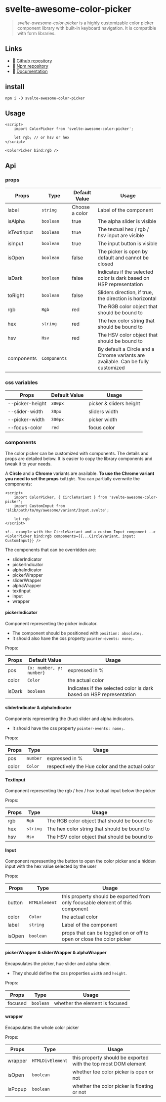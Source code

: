 # svelte-awesome-color-picker

> _svelte-awesome-color-picker_ is a highly customizable color picker component library with built-in keyboard navigation. It is compatible with form libraries.

## Links

- 🌟 [Github repository](https://github.com/Ennoriel/svelte-awesome-color-picker)
- 🌴 [Npm repository](https://www.npmjs.com/package/svelte-awesome-color-picker)
- 🛫 [Documentation](https://svelte-awesome-color-picker.vercel.app/)

## install

```shell
npm i -D svelte-awesome-color-picker
```

## Usage

```svelte
<script>
	import ColorPicker from 'svelte-awesome-color-picker';

	let rgb; // or hsv or hex
</script>

<ColorPicker bind:rgb />
```

## Api

### props

| Props       | Type         | Default Value  | Usage                                                                            |
| ----------- | ------------ | -------------- | -------------------------------------------------------------------------------- |
| label       | `string`     | Choose a color | Label of the component                                                           |
| isAlpha     | `boolean`    | true           | The alpha slider is visible                                                      |
| isTextInput | `boolean`    | true           | The textual hex / rgb / hsv input are visible                                    |
| isInput     | `boolean`    | true           | The input button is visible                                                      |
| isOpen      | `boolean`    | false          | The picker is open by default and cannot be closed                               |
| isDark      | `boolean`    | false          | Indicates if the selected color is dark based on HSP representation              |
| toRight     | `boolean`    | false          | Sliders direction, if true, the direction is horizontal                          |
| rgb         | `Rgb`        | red            | The RGB color object that should be bound to                                     |
| hex         | `string`     | red            | The hex color string that should be bound to                                     |
| hsv         | `Hsv`        | red            | The HSV color object that should be bound to                                     |
| components  | `Components` |                | By default a Circle and a Chrome variants are available. Can be fully customized |

### css variables

| Props           | Default Value | Usage                   |
| --------------- | ------------- | ----------------------- |
| --picker-height | `300px`       | picker & sliders height |
| --slider-width  | `30px`        | sliders width           |
| --picker-width  | `300px`       | picker width            |
| --focus-color   | `red`         | focus color             |

### components

The color picker can be customized with components. The details and props are detailed below. It is easier to copy the library components and tweak it to your needs.

A **Circle** and a **Chrome** variants are available. **To use the Chrome variant you need to set the props** `toRight`. You can partially overwrite the components:

```svelte
<script>
	import ColorPicker, { CircleVariant } from 'svelte-awesome-color-picker';
	import CustomInput from '$lib/path/to/my/awesome/variant/Input.svelte';

	let rgb
</script>

<!-- example with the CircleVariant and a custom Input component -->
<ColorPicker bind:rgb components={{...CircleVariant, input: CustomInput}} />
```

The components that can be overridden are:

- sliderIndicator
- pickerIndicator
- alphaIndicator
- pickerWrapper
- sliderWrapper
- alphaWrapper
- textInput
- input
- wrapper

#### pickerIndicator

Component representing the picker indicator.

- The component should be positioned with `position: absolute;`.
- It should also have the css property `pointer-events: none;`.

Props:

| Props  | Default Value            | Usage                                                               |
| ------ | ------------------------ | ------------------------------------------------------------------- |
| pos    | `{x: number, y: number}` | expressed in %                                                      |
| color  | `Color`                  | the actual color                                                    |
| isDark | `boolean`                | Indicates if the selected color is dark based on HSP representation |

#### sliderIndicator & alphaIndicator

Components representing the (hue) slider and alpha indicators.

- It should have the css property `pointer-events: none;`.

Props:

| Props | Type     | Usage                                           |
| ----- | -------- | ----------------------------------------------- |
| pos   | `number` | expressed in %                                  |
| color | `Color`  | respectively the Hue color and the actual color |

#### TextInput

Component representing the rgb / hex / hsv textual input below the picker

Props:

| Props | Type     | Usage                                        |
| ----- | -------- | -------------------------------------------- |
| rgb   | `Rgb`    | The RGB color object that should be bound to |
| hex   | `string` | The hex color string that should be bound to |
| hsv   | `Hsv`    | The HSV color object that should be bound to |

#### Input

Component representing the button to open the color picker and a hidden input with the hex value selected by the user

Props:

| Props  | Type          | Usage                                                                          |
| ------ | ------------- | ------------------------------------------------------------------------------ |
| button | `HTMLElement` | this property should be exported from only focusable element of this component |
| color  | `Color`       | the actual color                                                               |
| label  | `string`      | Label of the component                                                         |
| isOpen | `boolean`     | props that can be toggled on or off to open or close the color picker          |

#### pickerWrapper & sliderWrapper & alphaWrapper

Encapsulates the picker, hue slider and alpha slider.

- They should define the css properties `width` and `height`.

Props:

| Props   | Type      | Usage                          |
| ------- | --------- | ------------------------------ |
| focused | `boolean` | whether the element is focused |

#### wrapper

Encapsulates the whole color picker

Props:

| Props   | Type             | Usage                                                          |
| ------- | ---------------- | -------------------------------------------------------------- |
| wrapper | `HTMLDivElement` | this property should be exported with the top most DOM element |
| isOpen  | `boolean`        | whether toe color picker is open or not                        |
| isPopup | `boolean`        | whether the color picker is floating or not                    |
